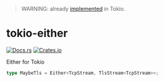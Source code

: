> WARNING: already [implemented](https://github.com/tokio-rs/tokio/pull/2821) in Tokio.

# tokio-either
[![Docs.rs](https://docs.rs/tokio-either/badge.svg)](https://docs.rs/tokio-either/)
[![Crates.io](https://img.shields.io/badge/crates.io-v0.1.4-orange.svg)](https://crates.io/crates/tokio-either)

Either for Tokio

```rust
type MaybeTls = Either<TcpStream, TlsStream<TcpStream>>;
```

